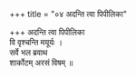 +++
title = "०४ अदन्ति त्वा पिपीलिका"

+++
अदन्ति त्वा पिपीलिका  
वि वृश्चन्ति मयूर्यः ।  
सर्वे भल ब्रवाथ  
शार्कोटम् अरसं विषम् ॥